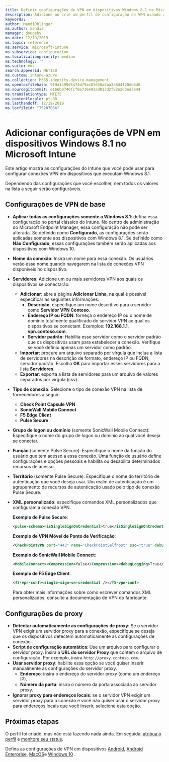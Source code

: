 ```yaml
---
title: Definir configurações de VPN em dispositivos Windows 8.1 no Microsoft Intune – Azure | Microsoft Docs
description: Adicione ou crie um perfil de configuração de VPN usando as definições de configuração de VPN (rede virtual privada), incluindo os detalhes da conexão e as configurações de proxy para incluir o endereço IP ou FQDN e a porta TCP em Microsoft Intune em dispositivos que executam o Windows 8.1.
keywords: ''
author: MandiOhlinger
ms.author: mandia
manager: dougeby
ms.date: 12/19/2019
ms.topic: reference
ms.service: microsoft-intune
ms.subservice: configuration
ms.localizationpriority: medium
ms.technology: ''
ms.suite: ems
search.appverid: MET150
ms.custom: intune-azure
ms.collection: M365-identity-device-management
ms.openlocfilehash: 9f9a1399d5474d79ac8fd48a8aa3a844f20eb640
ms.sourcegitcommit: e166b9746fcf0e710e93ad012d2f52e2d3ed2644
ms.translationtype: MTE75
ms.contentlocale: pt-BR
ms.lasthandoff: 12/19/2019
ms.locfileid: "75207036"
---
```

# <a name="add-vpn-settings-on-windows-81-devices-in-microsoft-intune"></a>Adicionar configurações de VPN em dispositivos Windows 8.1 no Microsoft Intune



Este artigo mostra as configurações do Intune que você pode usar para configurar conexões VPN em dispositivos que executam Windows 8.1.

Dependendo das configurações que você escolher, nem todos os valores na lista a seguir serão configuráveis.

## <a name="base-vpn-settings"></a>Configurações de VPN de base

- **Aplicar todas as configurações somente a Windows 8.1**: defina essa configuração no portal clássico do Intune. No centro de administração do Microsoft Endpoint Manager, essa configuração não pode ser alterada. Se definido como **Configurado**, as configurações serão aplicadas somente aos dispositivos com Windows 8.1. Se definido como **Não Configurado**, essas configurações também serão aplicadas aos dispositivos com Windows 10.
- **Nome da conexão**: Insira um nome para essa conexão. Os usuários verão esse nome quando navegarem na lista de conexões VPN disponíveis no dispositivo.
- **Servidores**: Adicione um ou mais servidores VPN aos quais os dispositivos se conectarão.
  - **Adicionar**: abre a página **Adicionar Linha**, na qual é possível especificar as seguintes informações:
    - **Descrição**: especifique um nome descritivo para o servidor como **Servidor VPN Contoso**.
    - **Endereço IP ou FQDN**: forneça o endereço IP ou o nome de domínio totalmente qualificado do servidor VPN ao qual os dispositivos se conectam. Exemplos: **192.168.1.1**, **vpn.contoso.com**.
    - **Servidor padrão**: Habilita esse servidor como o servidor padrão que os dispositivos usam para estabelecer a conexão. Verifique se você definiu apenas um servidor como padrão.
  - **Importar**: procure um arquivo separado por vírgula que inclua a lista de servidores na descrição de formato, endereço IP ou FQDN, servidor padrão. Escolha **OK** para importar esses servidores para a lista **Servidores**.
  - **Exportar**: exporta a lista de servidores para um arquivo de valores separados por vírgula (csv).

- **Tipo de conexão**: Selecione o tipo de conexão VPN na lista de fornecedores a seguir:
  - **Check Point Capsule VPN**
  - **SonicWall Mobile Connect**
  - **F5 Edge Client**
  - **Pulse Secure**

<!--- **Fingerprint** (Check Point Capsule VPN only): Specify a string (for example, "Contoso Fingerprint Code") that will be used to verify that the VPN server can be trusted. A fingerprint can be sent to the client so it knows to trust any server that presents the same fingerprint when connecting. If the device doesn’t already have the fingerprint, it will prompt the user to trust the VPN server that they are connecting to while showing the fingerprint. (The user manually verifies the fingerprint and chooses **trust** to connect.) --->

- **Grupo de logon ou domínio** (somente SonicWall Mobile Connect): Especifique o nome do grupo de logon ou domínio ao qual você deseja se conectar.

- **Função** (somente Pulse Secure): Especifique o nome da função do usuário que tem acesso a essa conexão. Uma função de usuário define configurações e opções pessoais e habilita ou desabilita determinados recursos de acesso.

- **Território** (somente Pulse Secure): Especifique o nome do território de autenticação que você deseja usar. Um realm de autenticação é um agrupamento de recursos de autenticação usado pelo tipo de conexão Pulse Secure.

- **XML personalizado**: especifique comandos XML personalizados que configuram a conexão VPN.

  **Exemplo de Pulse Secure**:

  ```xml
  <pulse-schema><isSingleSignOnCredential>true</isSingleSignOnCredential></pulse-schema>
  ```

  **Exemplo de VPN Móvel de Ponto de Verificação**:

  ```xml
  <CheckPointVPN port="443" name="CheckPointSelfhost" sso="true" debug="3" />
  ```

  **Exemplo do SonicWall Mobile Connect**:

  ```xml
  <MobileConnect><Compression>false</Compression><debugLogging>True</debugLogging><packetCapture>False</packetCapture></MobileConnect>
  ```

  **Exemplo de F5 Edge Client**:

  ```xml
  <f5-vpn-conf><single-sign-on-credential /></f5-vpn-conf>
  ```

  Para obter mais informações sobre como escrever comandos XML personalizados, consulte a documentação de VPN do fabricante.

## <a name="proxy-settings"></a>Configurações de proxy

- **Detectar automaticamente as configurações de proxy**: Se o servidor VPN exigir um servidor proxy para a conexão, especifique se deseja que os dispositivos detectem automaticamente as configurações de conexão.
- **Script de configuração automática**: Use um arquivo para configurar o servidor proxy. Insira a **URL do servidor Proxy** que contém o arquivo de configuração. Por exemplo, insira `http://proxy.contoso.com`.
- **Usar servidor proxy**: habilite essa opção se você quiser inserir manualmente as configurações do servidor proxy.
  - **Endereço**: insira o endereço do servidor proxy (como um endereço IP).
  - **Número da porta**: insira o número da porta associada ao servidor proxy.
- **Ignorar proxy para endereços locais**: se o servidor VPN exigir um servidor proxy para a conexão e você não quiser usar o servidor proxy para endereços locais que você inserir, selecione esta opção.

## <a name="next-steps"></a>Próximas etapas

O perfil foi criado, mas não está fazendo nada ainda. Em seguida, [atribua o perfil](device-profile-assign.md) e [monitore seu status](device-profile-monitor.md).

Defina as configurações de VPN em dispositivos [Android](vpn-settings-android.md), [Android Enterprise](vpn-settings-android-enterprise.md), [MacOS](vpn-settings-macos.md)e [Windows 10](vpn-settings-windows-10.md) .
